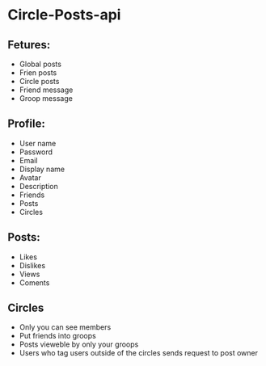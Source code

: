 # Circle-Posts-api

## Fetures:
* Global posts
* Frien posts
* Circle posts
* Friend message
* Groop message

## Profile: 
* User name
* Password
* Email
* Display name
* Avatar
* Description
* Friends
* Posts
* Circles

## Posts: 
* Likes
* Dislikes
* Views
* Coments

##  Circles
* Only you can see members
* Put friends into groops
* Posts vieweble by only your groops
* Users who tag users outside of the circles sends request to post owner
